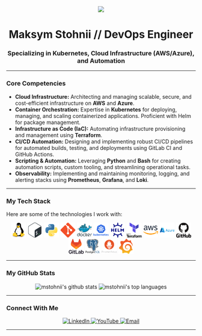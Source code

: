 <div id="header" align="center">
  <img src="https://media.giphy.com/media/M9gbBd9nbDrOTu1Mqx/giphy.gif" width="100"/>
  <h1>
    Maksym Stohnii // DevOps Engineer
  </h1>
  <h3>
    Specializing in Kubernetes, Cloud Infrastructure (AWS/Azure), and Automation
  </h3>
</div>

---

### Core Competencies

-   **Cloud Infrastructure:** Architecting and managing scalable, secure, and cost-efficient infrastructure on **AWS** and **Azure**.
-   **Container Orchestration:** Expertise in **Kubernetes** for deploying, managing, and scaling containerized applications. Proficient with Helm for package management.
-   **Infrastructure as Code (IaC):** Automating infrastructure provisioning and management using **Terraform**.
-   **CI/CD Automation:** Designing and implementing robust CI/CD pipelines for automated builds, testing, and deployments using GitLab CI and GitHub Actions.
-   **Scripting & Automation:** Leveraging **Python** and **Bash** for creating automation scripts, custom tooling, and streamlining operational tasks.
-   **Observability:** Implementing and maintaining monitoring, logging, and alerting stacks using **Prometheus**, **Grafana**, and **Loki**.

---

### My Tech Stack

Here are some of the technologies I work with:

<p align="center">
  <a href="https://www.linux.org/" target="_blank" rel="noreferrer"><img src="https://raw.githubusercontent.com/devicons/devicon/master/icons/linux/linux-original.svg" alt="linux" width="40" height="40"/></a>
  <a href="https://www.gnu.org/software/bash/" target="_blank" rel="noreferrer"><img src="https://raw.githubusercontent.com/devicons/devicon/master/icons/bash/bash-original.svg" alt="bash" width="40" height="40"/></a>
  <a href="https://www.python.org" target="_blank" rel="noreferrer"><img src="https://raw.githubusercontent.com/devicons/devicon/master/icons/python/python-original.svg" alt="python" width="40" height="40"/></a>
  <a href="https://git-scm.com/" target="_blank" rel="noreferrer"><img src="https://raw.githubusercontent.com/devicons/devicon/master/icons/git/git-original.svg" alt="git" width="40" height="40"/></a>
  <a href="https://www.docker.com/" target="_blank" rel="noreferrer"><img src="https://raw.githubusercontent.com/devicons/devicon/master/icons/docker/docker-original-wordmark.svg" alt="docker" width="40" height="40"/></a>
  <a href="https://kubernetes.io" target="_blank" rel="noreferrer"><img src="https://raw.githubusercontent.com/devicons/devicon/master/icons/kubernetes/kubernetes-plain-wordmark.svg" alt="kubernetes" width="40" height="40"/></a>
  <a href="https://helm.sh" target="_blank" rel="noreferrer"><img src="https://raw.githubusercontent.com/devicons/devicon/master/icons/helm/helm-original.svg" alt="helm" width="40" height="40"/></a>
  <a href="https://www.terraform.io" target="_blank" rel="noreferrer"><img src="https://raw.githubusercontent.com/devicons/devicon/master/icons/terraform/terraform-original-wordmark.svg" alt="terraform" width="40" height="40"/></a>
  <a href="https://aws.amazon.com" target="_blank" rel="noreferrer"><img src="https://raw.githubusercontent.com/devicons/devicon/master/icons/amazonwebservices/amazonwebservices-original-wordmark.svg" alt="aws" width="40" height="40"/></a>
  <a href="https://azure.microsoft.com/en-us/" target="_blank" rel="noreferrer"><img src="https://raw.githubusercontent.com/devicons/devicon/master/icons/azure/azure-original-wordmark.svg" alt="azure" width="40" height="40"/></a>
  <a href="https://github.com" target="_blank" rel="noreferrer"><img src="https://raw.githubusercontent.com/devicons/devicon/master/icons/github/github-original-wordmark.svg" alt="github" width="40" height="40"/></a>
  <a href="https://about.gitlab.com/" target="_blank" rel="noreferrer"><img src="https://raw.githubusercontent.com/devicons/devicon/master/icons/gitlab/gitlab-original-wordmark.svg" alt="gitlab" width="40" height="40"/></a>
  <a href="https://www.postgresql.org" target="_blank" rel="noreferrer"><img src="https://raw.githubusercontent.com/devicons/devicon/master/icons/postgresql/postgresql-original-wordmark.svg" alt="postgresql" width="40" height="40"/></a>
  <a href="https://prometheus.io/" target="_blank" rel="noreferrer"><img src="https://raw.githubusercontent.com/devicons/devicon/master/icons/prometheus/prometheus-original-wordmark.svg" alt="prometheus" width="40" height="40"/></a>
  <a href="https://grafana.com" target="_blank" rel="noreferrer"><img src="https://raw.githubusercontent.com/devicons/devicon/master/icons/grafana/grafana-original.svg" alt="grafana" width="40" height="40"/></a>
</p>

---

### My GitHub Stats

<p align="center">
  <img align="center" src="https://github-readme-stats.vercel.app/api?username=mstohnii&show_icons=true&locale=en&theme=tokyonight&show_icons=true&hide_border=true" alt="mstohnii's github stats" />
  <img align="center" src="https://github-readme-stats.vercel.app/api/top-langs?username=mstohnii&layout=compact&locale=en&theme=tokyonight&hide_border=true" alt="mstohnii's top languages" />
</p>

---

### Connect With Me

<p align="center">
  <a href="https://linkedin.com/in/mstohnii">
    <img src="https://img.shields.io/badge/LinkedIn-0077B5?style=for-the-badge&logo=linkedin&logoColor=white" alt="LinkedIn"/>
  </a>
  <a href="https://youtube.com/@mstohnii">
    <img src="https://img.shields.io/badge/YouTube-FF0000?style=for-the-badge&logo=youtube&logoColor=white" alt="YouTube"/>
  </a>
  <a href="mailto:mstohnii@outlook.com">
    <img src="https://img.shields.io/badge/Microsoft_Outlook-0078D4?style=for-the-badge&logo=microsoft-outlook&logoColor=white" alt="Email"/>
  </a>
</p>

---
